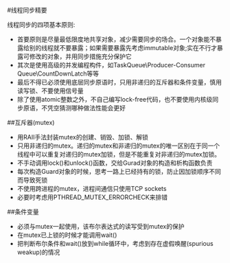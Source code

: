 #线程同步精要

线程同步的四项基本原则:
* 首要原则是尽量最低限度地共享对象，减少需要同步的场合。一个对象能不暴露给别的线程就不要暴露；如果需要暴露先考虑immutable对象;实在不行才暴露可修改的对象，并用同步措施充分保护它
* 其次是使用高级的并发编程构件，如TaskQueue\Producer-Consumer Queue\CountDownLatch等等
* 最后不得已必须使用底层同步原语时，只用非递归的互斥器和条件变量，慎用读写锁、不要使用信号量
* 除了使用atomic整数之外，不自己编写lock-free代码，也不要使用内核级同步原语，不凭空猜测哪种做法性能会更好


##互斥器(mutex)
* 用RAII手法封装mutex的创建、销毁、加锁、解锁
* 只用非递归的mutex。递归的mutex和非递归的mutex的唯一区别在于同一个线程中可以重复对递归的mutex加锁，但是不能重复对非递归的mutex加锁。
* 不手动调用lock()和unlock()函数，交给Gurad对象的构造和析构函数负责
* 每次构造Guard对象的时候，思考一路上已经持有的锁，防止因加锁顺序不同而导致死锁
* 不使用跨进程的mutex，进程间通信只使用TCP sockets
* 必要时考虑用PTHREAD_MUTEX_ERRORCHECK来排错

##条件变量
* 必须与mutex一起使用，该布尔表达式的读写受到mutex的保护
* 在mutex已上锁的时候才能调用wait()
* 把判断布尔条件和wait()放到while循环中，考虑到存在虚假唤醒(spurious weakup)的情况